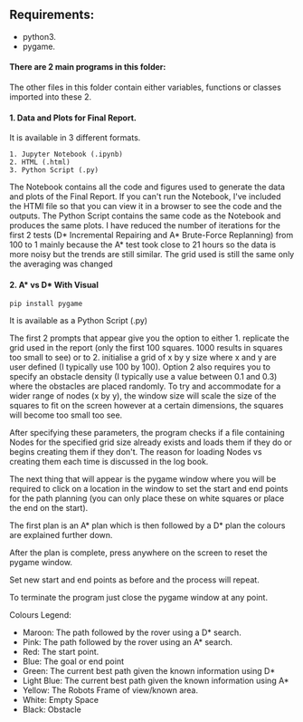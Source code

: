 ## Requirements:
- python3.
- pygame.

#### There are 2 main programs in this folder:

The other files in this folder contain either variables, functions or classes imported into these 2.

#### 1. Data and Plots for Final Report.

It is available in 3 different formats.

	1. Jupyter Notebook (.ipynb)
	2. HTML (.html)
	3. Python Script (.py)

The Notebook contains all the code and figures used to generate the data and plots of the Final Report. If you can't run the Notebook, I've included the HTMl file so that you can view it in a browser to see the code and the outputs. The Python Script contains the same code as the Notebook and produces the same plots. I have reduced the number of iterations for the first 2 tests (D* Incremental Repairing and A* Brute-Force Replanning) from 100 to 1 mainly because the A* test took close to 21 hours so the data is more noisy but the trends are still similar. The grid used is still the same only the averaging was changed

#### 2. A* vs D* With Visual

```pip install pygame```

It is available as a Python Script (.py)

The first 2 prompts that appear give you the option to either 1. replicate the grid used in the report (only the first 100 squares. 1000 results in squares too small to see) or to 2. initialise a grid of x by y size where x and y are user defined (I typically use 100 by 100). Option 2 also requires you to specify an obstacle density (I typically use a value between 0.1 and 0.3) where the obstacles are placed randomly. To try and accommodate for a wider range of nodes (x by y), the window size will scale the size of the squares to fit on the screen however at a certain dimensions, the squares will become too small too see.

After specifying these parameters, the program checks if a file containing Nodes for the specified grid size already exists and loads them if they do or begins creating them if they don't. The reason for loading Nodes vs creating them each time is discussed in the log book.

The next thing that will appear is the pygame window where you will be required to click on a location in the window to set the start and end points for the path planning (you can only place these on white squares or place the end on the start).

The first plan is an A* plan which is then followed by a D* plan the colours are explained further down.

After the plan is complete, press anywhere on the screen to reset the pygame window.

Set new start and end points as before and the process will repeat.

To terminate the program just close the pygame window at any point.

Colours Legend:

- Maroon: The path followed by the rover using a D* search.
- Pink: The path followed by the rover using an A* search.
- Red: The start point.
- Blue: The goal or end point
- Green: The current best path given the known information using D*
- Light Blue: The current best path given the known information using A*
- Yellow: The Robots Frame of view/known area.
- White: Empty Space
- Black: Obstacle
